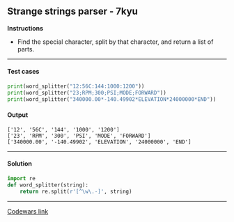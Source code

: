 ## Strange strings parser - 7kyu

**Instructions**

- Find the special character, split by that character, and return a list of parts.

---

#### Test cases

```python
print(word_splitter("12:56C:144:1000:1200"))
print(word_splitter("23;RPM;300;PSI;MODE;FORWARD"))
print(word_splitter("340000.00*-140.49902*ELEVATION*24000000*END"))
```

#### Output

```
['12', '56C', '144', '1000', '1200']
['23', 'RPM', '300', 'PSI', 'MODE', 'FORWARD']
['340000.00', '-140.49902', 'ELEVATION', '24000000', 'END']
```

---

#### Solution

```python
import re
def word_splitter(string):
    return re.split(r'[^\w\.-]', string)
```

---

[Codewars link](https://www.codewars.com/kata/584d88622609c8bda30000cf)
